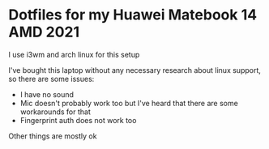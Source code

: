 # Dotfiles for my Huawei Matebook 14 AMD 2021
I use i3wm and arch linux for this setup

I've bought this laptop without any necessary research about linux support, so there are some issues:
* I have no sound
* Mic doesn't probably work too but I've heard that there are some workarounds for that
* Fingerprint auth does not work too

Other things are mostly ok
